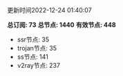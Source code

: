 更新时间2022-12-24 01:40:07

**总订阅: 73**
**总节点: 1440**
**有效节点: 448**
- ssr节点: 35
- trojan节点: 35
- ss节点: 141
- v2ray节点: 237
